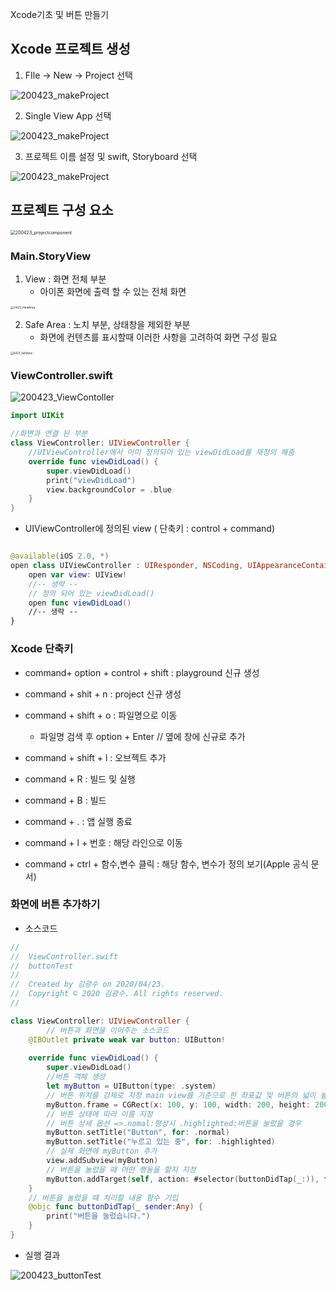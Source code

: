 Xcode기초 및 버튼 만들기

## Xcode 프로젝트 생성

1. FIle -> New -> Project 선택

![200423_makeProject](../image/200423_makeProject.png)

2. Single View App 선택

![200423_makeProject](../image/200423_makeproject2.png)

3. 프로젝트 이름 설정 및 swift, Storyboard 선택

![200423_makeProject](../image/200423_makeproject3.png)

## 프로젝트 구성 요소

<img src="../image/200423_projectcomponent.png" alt="200423_projectcomponent" style="zoom:50%;" />

### Main.StoryView

1. View : 화면 전체 부분
   - 아이폰 화면에 출력 할 수 있는 전체 화면 

<img src="../image/200423_ViewArea.png" alt="0423_ViewArea" style="zoom:33%;" />

2. Safe Area : 노치 부분, 상태창을 제외한 부분
   - 화면에 컨텐츠를 표시할때 이러한 사항을 고려하여 화면 구성 필요

<img src="../image/200423_SafeArea.png" alt="0423_SafeArea" style="zoom:30%;" />

### ViewController.swift

![200423_ViewContoller](../image/200423_ViewContoller.png)

```swift
import UIKit

//화면과 연결 된 부분
class ViewController: UIViewController {
  	//UIViewController에서 이미 정의되어 있는 viewDidLoad를 재정의 해줌
    override func viewDidLoad() {
        super.viewDidLoad()
        print("viewDidLoad")    
        view.backgroundColor = .blue
    }
}
```

- UIViewController에 정의된 view ( 단축키 : control + command)

```swift

@available(iOS 2.0, *)
open class UIViewController : UIResponder, NSCoding, UIAppearanceContainer, UITraitEnvironment, UIContentContainer, UIFocusEnvironment {
    open var view: UIView! 
    //-- 생략 --
  	// 정의 되어 있는 viewDidLoad()
    open func viewDidLoad()
    //-- 생략 -- 
}
```



### Xcode 단축키 

- command+ option + control + shift : playground 신규 생성
- command + shit + n : project 신규 생성

- command + shift + o : 파일명으로 이동
  - 파일명 검색 후 option + Enter // 옆에 창에 신규로 추가
- command + shift + l : 오브젝트 추가 
- command + R : 빌드 및 실행
- command  + B : 빌드
- command + . : 앱 실행 종료
- command + l + 번호 : 해당 라인으로 이동
- command + ctrl + 함수,변수 클릭 : 해당 함수, 변수가 정의 보기(Apple 공식 문서)

### 화면에 버튼 추가하기

- 소스코드

```swift
//
//  ViewController.swift
//  buttonTest
//
//  Created by 김광수 on 2020/04/23.
//  Copyright © 2020 김광수. All rights reserved.
//

class ViewController: UIViewController {
		// 버튼과 화면을 이어주는 소스코드
    @IBOutlet private weak var button: UIButton!
    
    override func viewDidLoad() {
        super.viewDidLoad()
        //버튼 객체 생성
        let myButton = UIButton(type: .system)
      	// 버튼 위치를 강제로 지정 main view를 기준으로 한 좌표값 및 버튼의 넓이 높이 지정
        myButton.frame = CGRect(x: 100, y: 100, width: 200, height: 200)
      	// 버튼 상태에 따라 이름 지정 
      	// 버튼 상세 옵션 =>.nomal:평상시 .highlighted:버튼을 눌렀을 경우
        myButton.setTitle("Button", for: .normal)
        myButton.setTitle("누르고 있는 중", for: .highlighted)
      	// 실제 화면에 myButton 추가 
        view.addSubview(myButton)
        // 버튼을 눌렀을 때 어떤 행동을 할지 지정
        myButton.addTarget(self, action: #selector(buttonDidTap(_:)), for: .touchUpInside)   
    }
    // 버튼을 눌렀을 떄 처리할 내용 함수 기입
    @objc func buttonDidTap(_ sender:Any) {
        print("버튼을 눌렀습니다.")
    }
}
```

- 실행 결과

![200423_buttonTest](../image/200423_buttonTest.png)

